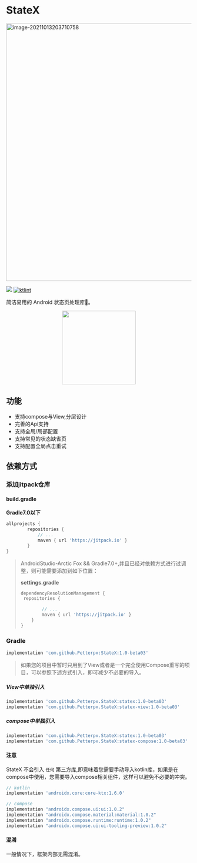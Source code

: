 # StateX


<img src="https://tva1.sinaimg.cn/large/008i3skNly1gvdyqjncaxj60vy0jqq3n02.jpg" alt="image-20211013203710758" width="700" />


[![](https://jitpack.io/v/Petterpx/StateX.svg)](https://jitpack.io/#Petterpx/StateX) [![ktlint](https://img.shields.io/badge/code%20style-%E2%9D%A4-FF4081.svg)](https://ktlint.github.io/) 

简洁易用的 Android 状态页处理库🍃。
<div align=center>
  <img src="https://github.com/Petterpx/StateX/blob/main/statex_simple.gif" width="200"/>
</div>

## 功能

- 支持compose与View,分层设计
- 完善的Api支持
- 支持全局/局部配置
- 支持常见的状态缺省页
- 支持配置全局点击重试

## 依赖方式

### 添加jitpack仓库

#### build.gradle

**Gradle7.0以下**

```groovy
allprojects {
		repositories {
			// ...
			maven { url 'https://jitpack.io' }
		}
}
```

> AndroidStudio-Arctic Fox && Gradle7.0+,并且已经对依赖方式进行过调整，则可能需要添加到如下位置：
>
> **settings.gradle**
>
> ```groovy
> dependencyResolutionManagement {
>  repositories {
> 
>         // ...
>         maven { url 'https://jitpack.io' }
>     }
> }
> ```

### Gradle

```groovy
implementation 'com.github.Petterpx:StateX:1.0-beta03'
```

> 如果您的项目中暂时只用到了View或者是一个完全使用Compose重写的项目，可以参照下述方式引入，即可减少不必要的导入。

##### View中单独引入

```groovy
implementation 'com.github.Petterpx.StateX:statex:1.0-beta03'
implementation 'com.github.Petterpx.StateX:statex-view:1.0-beta03'
```

##### compose中单独引入

```groovy
implementation 'com.github.Petterpx.StateX:statex:1.0-beta03'
implementation 'com.github.Petterpx.StateX:statex-compose:1.0-beta03'
```

#### 注意

StateX 不会引入 `任何` 第三方库,即意味着您需要手动导入kotlin库，如果是在compose中使用，您需要导入compose相关组件，这样可以避免不必要的冲突。

```groovy
// kotlin
implementation 'androidx.core:core-ktx:1.6.0'

// compose
implementation "androidx.compose.ui:ui:1.0.2"
implementation "androidx.compose.material:material:1.0.2"
implementation "androidx.compose.runtime:runtime:1.0.2"
implementation "androidx.compose.ui:ui-tooling-preview:1.0.2"
```

#### 混淆

一般情况下，框架内部无需混淆。

